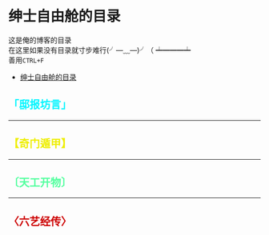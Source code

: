<h1 id="绅士自由舱的目录">绅士自由舱的目录</h1>

<p>这是俺的博客的目录 <br>
在这里如果没有目录就寸步难行(╯—﹏—)╯（ ┷━━━┷  <br>
善用<code>CTRL+F</code></p>

<p><div class="toc">
<ul>
<li><a href="#绅士自由舱的目录">绅士自由舱的目录</a></li>
</ul>
</div>
</p>

<h2 id="邸报坊言"><font color="    #00F5FF">「邸报坊言」</font></h2>

<hr>

<h2 id="奇门遁甲"><font color="#EEEE00">【奇门遁甲】</font></h2>

<hr>

<h2 id="天工开物"><font color="#54FF9F">〔天工开物〕</font></h2>

<hr>

<h2 id="六艺经传"><font color="#CD0000">〈六艺经传〉</font></h2>
